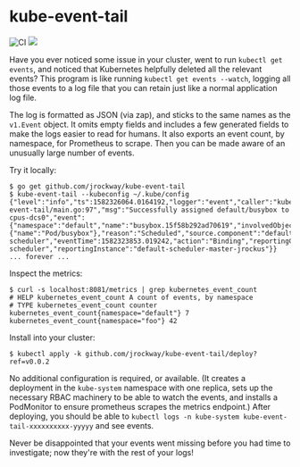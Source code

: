 # kube-event-tail

![CI](https://ci.jrock.us/api/v1/teams/main/pipelines/kube-event-tail/jobs/ci/badge)
[![](https://images.microbadger.com/badges/version/jrockway/kube-event-tail.svg)](https://microbadger.com/images/jrockway/kube-event-tail)

Have you ever noticed some issue in your cluster, went to run `kubectl get events`, and noticed that
Kubernetes helpfully deleted all the relevant events? This program is like running
`kubectl get events --watch`, logging all those events to a log file that you can retain just like a
normal application log file.

The log is formatted as JSON (via zap), and sticks to the same names as the `v1.Event` object. It
omits empty fields and includes a few generated fields to make the logs easier to read for humans.
It also exports an event count, by namespace, for Prometheus to scrape. Then you can be made aware
of an unusually large number of events.

Try it locally:

    $ go get github.com/jrockway/kube-event-tail
    $ kube-event-tail --kubeconfig ~/.kube/config
    {"level":"info","ts":1582326064.0164192,"logger":"event","caller":"kube-event-tail/main.go:97","msg":"Successfully assigned default/busybox to cpus-dcs0","event":{"namespace":"default","name":"busybox.15f58b292ad70619","involvedObject":{"name":"Pod/busybox"},"reason":"Scheduled","source.component":"default-scheduler","eventTime":1582323853.019242,"action":"Binding","reportingController":"default-scheduler","reportingInstance":"default-scheduler-master-jrockus"}}
    ... forever ...

Inspect the metrics:

    $ curl -s localhost:8081/metrics | grep kubernetes_event_count
    # HELP kubernetes_event_count A count of events, by namespace
    # TYPE kubernetes_event_count counter
    kubernetes_event_count{namespace="default"} 7
    kubernetes_event_count{namespace="foo"} 42

Install into your cluster:

    $ kubectl apply -k github.com/jrockway/kube-event-tail/deploy?ref=v0.0.2

No additional configuration is required, or available. (It creates a deployment in the `kube-system`
namespace with one replica, sets up the necessary RBAC machinery to be able to watch the events, and
installs a PodMonitor to ensure prometheus scrapes the metrics endpoint.) After deploying, you
should be able to `kubectl logs -n kube-system kube-event-tail-xxxxxxxxxx-yyyyy` and see events.

Never be disappointed that your events went missing before you had time to investigate; now they're
with the rest of your logs!
